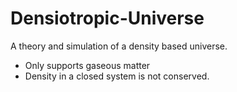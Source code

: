 # Densiotropic-Universe
A theory and simulation of a density based universe.
* Only supports gaseous matter
* Density in a closed system is not conserved.
